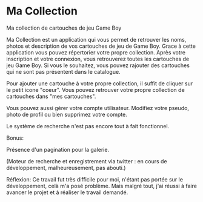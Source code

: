Ma Collection
============

Ma collection de cartouches de jeu Game Boy


Ma Collection est un application qui vous permet de retrouver les noms, photos et description de vos cartouches de jeu de Game Boy.
Grace à cette application vous pouvez répertorier votre propre collection. 
Après votre inscription et votre connexion, vous retrouverez toutes les cartouches de jeu Game Boy. Si vous le souhaitez, vous pouvez rajouter des cartouches qui ne sont pas présentent dans le catalogue.

Pour ajouter une cartouche à votre propre collection, il suffit de cliquer sur le petit icone "coeur". Vous pouvez retrouver votre propre collection de cartouches dans "mes cartouches".

Vous pouvez aussi gérer votre compte utilisateur. Modifiez votre pseudo, photo de profil ou bien supprimez votre compte.

Le système de recherche n'est pas encore tout à fait fonctionnel.





Bonus:

Présence d'un pagination pour la galerie.

(Moteur de recherche et enregistrement via twitter : en cours de développement, malheureusement, pas abouti.)



Réflexion:
Ce travail fut très difficile pour moi, n'étant pas portée sur le développement, celà m'a posé problème. 
Mais malgré tout, j'ai réussi à faire avancer le projet et à réaliser le travail demandé.

